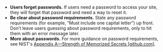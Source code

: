 - **Users forget passwords.** If users need a password to access your site, they will forget that password and need a way to reset it.
- **Be clear about password requirements.** State any password requirements (for example, “Must include one capital letter”) up front. Don’t leave users guessing about password requirements, only to hit them with an error message later.
- **More about passwords.** For more guidance on password requirements, see NIST's [Appendix A—Strength of Memorized Secrets [github.com]](https://github.com/usnistgov/800-63-3/blob/nist-pages/sp800-63b/appA_memorized.md).
